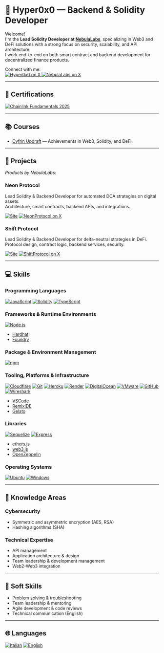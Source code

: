 # 👋 Hyper0x0 — Backend & Solidity Developer

Welcome!  
I'm the **Lead Solidity Developer at [NebulaLabs](https://nebulalabs.io)**, specializing in Web3 and DeFi solutions with a strong focus on security, scalability, and API architecture.  
I work end-to-end on both smart contract and backend development for decentralized finance products.

Connect with me:  
<a href="https://x.com/hyper0x0" target="_blank">
    <img alt="Hyper0x0 on X" src="https://img.shields.io/badge/Hyper0x0-000000?style=for-the-badge&logo=x&logoColor=white"/>
</a>
<a href="https://x.com/NebulaLabsOrg" target="_blank">
    <img alt="NebulaLabs on X" src="https://img.shields.io/badge/NebulaLabs-000000?style=for-the-badge&logo=x&logoColor=white"/>
</a>

---

## 🏅 Certifications

[![Chainlink Fundamentals 2025](https://img.shields.io/badge/Chainlink-Fundamentals-blue?logo=chainlink)](https://profiles.cyfrin.io/u/hyper0x0/achievements/chainlink-fundamentals)

---

## 📚 Courses

- [Cyfrin Updraft](https://profiles.cyfrin.io/u/hyper0x0/achievements) — Achievements in Web3, Solidity, and DeFi.

---

## 🚀 Projects

_Products by NebulaLabs:_

### Neon Protocol

Lead Solidity & Backend Developer for automated DCA strategies on digital assets.  
Architecture, smart contracts, backend APIs, and integrations.  
<p>
  <a href="https://neonprotocol.io" target="_blank"><img alt="Site" src="https://img.shields.io/badge/Site-Neon%20Protocol-0fc7fa?style=for-the-badge"/></a>
  <a href="https://x.com/NEONprotocolio" target="_blank"><img alt="NeonProtocol on X" src="https://img.shields.io/badge/NeonProtocol-000000?style=for-the-badge&logo=x&logoColor=white"/></a>
</p>

### Shift Protocol

Lead Solidity & Backend Developer for delta-neutral strategies in DeFi.  
Protocol design, contract logic, backend services, security.  
<p>
  <a href="https://shiftprotocol.xyz" target="_blank"><img alt="Site" src="https://img.shields.io/badge/Site-Shift%20Protocol-0fc7fa?style=for-the-badge"/></a>
  <a href="https://x.com/SHIFTYieldFi" target="_blank"><img alt="ShiftProtocol on X" src="https://img.shields.io/badge/ShiftProtocol-000000?style=for-the-badge&logo=x&logoColor=white"/></a>
</p>

---

## 💻 Skills

### Programming Languages

<p>
    <a href="https://developer.mozilla.org/en-US/docs/Web/JavaScript" target="_blank"><img alt="JavaScript"
        src="https://img.shields.io/badge/JavaScript-323330?style=for-the-badge&logo=javascript&logoColor=F7DF1E"/></a>
    <a href="https://docs.soliditylang.org" target="_blank"><img alt="Solidity"
        src="https://img.shields.io/badge/Solidity-e6e6e6?style=for-the-badge&logo=solidity&logoColor=black"/></a>
    <a href="https://www.typescriptlang.org" target="_blank"><img alt="TypeScript"
        src="https://img.shields.io/badge/TypeScript-007ACC?style=for-the-badge&logo=typescript&logoColor=white"/></a>
</p>

### Frameworks & Runtime Environments

<p>
    <a href="https://nodejs.org" target="_blank"><img alt="Node.js"
        src="https://img.shields.io/badge/Node.js-43853D?style=for-the-badge&logo=node.js&logoColor=white"/></a>
</p>

- [Hardhat](https://hardhat.org)
- [Foundry](https://getfoundry.sh/)

### Package & Environment Management

<p>
    <a href="https://www.npmjs.com" target="_blank"><img alt="npm"
        src="https://img.shields.io/badge/npm-CB3837?style=for-the-badge&logo=npm&logoColor=white"/></a>
</p>

### Tooling, Platforms & Infrastructure

<p>
    <a href="https://www.cloudflare.com" target="_blank"><img alt="Cloudflare"
        src="https://img.shields.io/badge/Cloudflare-F38020?style=for-the-badge&logo=Cloudflare&logoColor=white"/></a>
    <a href="https://git-scm.com" target="_blank"><img alt="Git"
        src="https://img.shields.io/badge/Git-F05032?style=for-the-badge&logo=git&logoColor=white"/></a>
    <a href="https://www.heroku.com/" target="_blank"><img alt="Heroku"
        src="https://img.shields.io/badge/heroku-430098?style=for-the-badge&logo=heroku&logoColor=white"/></a>
    <a href="https://render.com/" target="_blank"><img alt="Render"
        src="https://img.shields.io/badge/render-000000?style=for-the-badge&logo=render&logoColor=white"/></a>
    <a href="https://www.digitalocean.com/" target="_blank"><img alt="DigitalOcean"
        src="https://img.shields.io/badge/DigitalOcean-0080FF?style=for-the-badge&logo=digitalocean&logoColor=white"/></a>
    <a href="https://www.vmware.com/" target="_blank"><img alt="VMware"
        src="https://img.shields.io/badge/vmware-607078?style=for-the-badge&logo=vmware&logoColor=white"/></a>
    <a href="https://github.com/" target="_blank"><img alt="GitHub"
        src="https://img.shields.io/badge/github-181717?style=for-the-badge&logo=github&logoColor=white"/></a>
    <a href="https://www.wireshark.org/" target="_blank"><img alt="Wireshark"
        src="https://img.shields.io/badge/wireshark-1679A7?style=for-the-badge&logo=wireshark&logoColor=white"/></a>
</p>

- [VSCode](https://code.visualstudio.com/)
- [RemixIDE](https://remix.ethereum.org/)
- [Gelato](https://app.gelato.network/)

### Libraries

<p>
    <a href="https://sequelize.org/" target="_blank"><img alt="Sequelize"
        src="https://img.shields.io/badge/sequelize-52B0E7?style=for-the-badge&logo=sequelize&logoColor=white"/></a>
    <a href="https://expressjs.com/" target="_blank"><img alt="Express"
        src="https://img.shields.io/badge/express-000000?style=for-the-badge&logo=express&logoColor=white"/></a>
</p>

- [ethers.js](https://docs.ethers.io)
- [web3.js](https://web3js.readthedocs.io)
- [OpenZeppelin](https://docs.openzeppelin.com/)

### Operating Systems

<p> 
    <a href="https://ubuntu.com" target="_blank"><img alt="Ubuntu"
        src="https://img.shields.io/badge/Ubuntu-E95420?style=for-the-badge&logo=ubuntu&logoColor=white"/></a>
    <a href="https://www.microsoft.com/en-gb/windows" target="_blank"><img alt="Windows"
        src="https://img.shields.io/badge/Windows-0078D6?style=for-the-badge&logo=windows&logoColor=white"/></a>
</p>

---

## 🧠 Knowledge Areas

### Cybersecurity

- Symmetric and asymmetric encryption (AES, RSA)
- Hashing algorithms (SHA)

### Technical Expertise

- API management
- Application architecture & design
- Team leadership & development management
- Web2-Web3 integration

---

## 🤝 Soft Skills

- Problem solving & troubleshooting
- Team leadership & mentoring
- Agile development & code reviews
- Technical communication (English)

---

## 🌐 Languages

<a href="https://www.italianlanguageguide.com/" target="_blank"><img alt="Italian"
    src="https://img.shields.io/badge/Italian-native-green?style=for-the-badge"/></a>
<a href="https://en.wikipedia.org/wiki/English_language" target="_blank"><img alt="English"
    src="https://img.shields.io/badge/English-fluent-blue?style=for-the-badge"/></a>